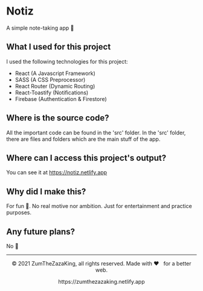 # Notiz
A simple note-taking app 🙂

## What I used for this project
I used the following technologies for this project:

- React (A Javascript Framework)
- SASS (A CSS Preprocessor)
- React Router (Dynamic Routing)
- React-Toastify (Notifications)
- Firebase (Authentication & Firestore)


## Where is the source code?
All the important code can be found in the 'src' folder. In the 'src' folder, there are files and folders which are the main stuff of the app.


## Where can I access this project's output?
You can see it at https://notiz.netlify.app


## Why did I make this?
For fun 🙂. No real motive nor ambition. Just for entertainment and practice purposes.


## Any future plans? 
No 🙂

---
<p align="center"> © 2021 ZumTheZazaKing, all rights reserved. Made with ❤️ &nbsp; for a better web. </p>
<p align="center">
https://zumthezazaking.netlify.app
</p>
